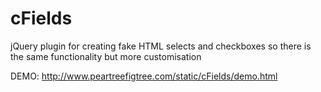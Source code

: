 cFields
=======

jQuery plugin for creating fake HTML selects and checkboxes so there is the same functionality but more customisation

DEMO: http://www.peartreefigtree.com/static/cFields/demo.html